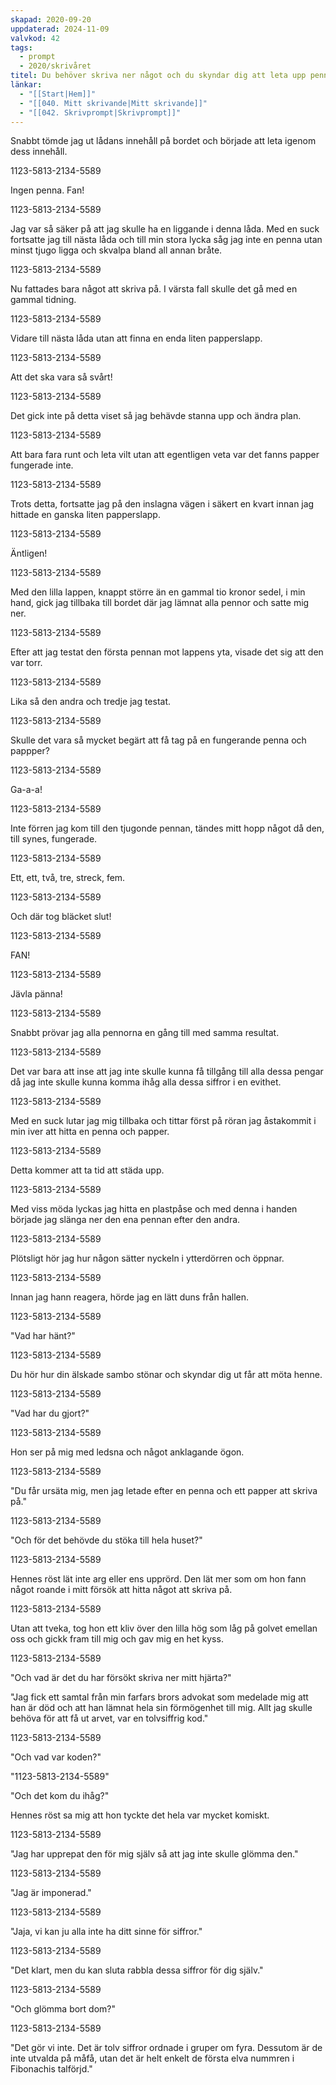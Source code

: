 ```yaml
---
skapad: 2020-09-20
uppdaterad: 2024-11-09
valvkod: 42
tags:
  - prompt
  - 2020/skrivåret
titel: Du behöver skriva ner något och du skyndar dig att leta upp penna och papper
länkar:
  - "[[Start|Hem]]"
  - "[[040. Mitt skrivande|Mitt skrivande]]"
  - "[[042. Skrivprompt|Skrivprompt]]"
---
```

Snabbt tömde jag ut lådans innehåll på bordet och började att leta igenom dess innehåll.

1123-5813-2134-5589

Ingen penna. Fan!

1123-5813-2134-5589

Jag var så säker på att jag skulle ha en liggande i denna låda. Med en suck fortsatte jag till nästa låda och till min stora lycka såg jag inte en penna utan minst tjugo ligga och skvalpa bland all annan bråte.

1123-5813-2134-5589

Nu fattades bara något att skriva på. I värsta fall skulle det gå med en gammal tidning. 

1123-5813-2134-5589

Vidare till nästa låda utan att finna en enda liten papperslapp. 

1123-5813-2134-5589

Att det ska vara så svårt!

1123-5813-2134-5589

Det gick inte på detta viset så jag behävde stanna upp och ändra plan. 

1123-5813-2134-5589

Att bara fara runt och leta vilt utan att egentligen veta var det fanns papper fungerade inte.

1123-5813-2134-5589

Trots detta, fortsatte jag på den inslagna vägen i säkert en kvart innan jag hittade en ganska liten papperslapp.

1123-5813-2134-5589

Äntligen!

1123-5813-2134-5589

Med den lilla lappen, knappt större än en gammal tio kronor sedel, i min hand, gick jag tillbaka till bordet där jag lämnat alla pennor och satte mig ner.

1123-5813-2134-5589

Efter att jag testat den första pennan mot lappens yta, visade det sig att den var torr.

1123-5813-2134-5589

Lika så den andra och tredje jag testat.

1123-5813-2134-5589

Skulle det vara så mycket begärt att få tag på en fungerande penna och pappper?

1123-5813-2134-5589

Ga-a-a!

1123-5813-2134-5589

Inte förren jag kom till den tjugonde pennan, tändes mitt hopp något då den, till synes, fungerade.

1123-5813-2134-5589

Ett, ett, två, tre, streck, fem.

1123-5813-2134-5589

Och där tog bläcket slut!

1123-5813-2134-5589

FAN!

1123-5813-2134-5589

Jävla pänna!

1123-5813-2134-5589

Snabbt prövar jag alla pennorna en gång till med samma resultat.

1123-5813-2134-5589

Det var bara att inse att jag inte skulle kunna få tillgång till alla dessa pengar då jag inte skulle kunna komma ihåg alla dessa siffror i en evithet.

1123-5813-2134-5589

Med en suck lutar jag mig tillbaka och tittar först på röran jag åstakommit i min iver att hitta en penna och papper.

1123-5813-2134-5589

Detta kommer att ta tid att städa upp.

1123-5813-2134-5589

Med viss möda lyckas jag hitta en plastpåse och med denna i handen började jag slänga ner den ena pennan efter den andra.

1123-5813-2134-5589

Plötsligt hör jag hur någon sätter nyckeln i ytterdörren och öppnar.

1123-5813-2134-5589

Innan jag hann reagera, hörde jag en lätt duns från hallen.

1123-5813-2134-5589

"Vad har hänt?"

1123-5813-2134-5589

Du hör hur din älskade sambo stönar och skyndar dig ut får att möta henne.

1123-5813-2134-5589

"Vad har du gjort?"

1123-5813-2134-5589

Hon ser på mig med ledsna och något anklagande ögon.

1123-5813-2134-5589

"Du får ursäta mig, men jag letade efter en penna och ett papper att skriva på."

1123-5813-2134-5589

"Och för det behövde du stöka till hela huset?"

1123-5813-2134-5589

Hennes röst lät inte arg eller ens upprörd. Den lät mer som om hon fann något roande i mitt försök att hitta något att skriva på.

1123-5813-2134-5589

Utan att tveka, tog hon ett kliv över den lilla hög som låg på golvet emellan oss och gickk fram till mig och gav mig en het kyss.

1123-5813-2134-5589

"Och vad är det du har försökt skriva ner mitt hjärta?"

"Jag fick ett samtal från min farfars brors advokat som medelade mig att han är död och att han lämnat hela sin förmögenhet till mig. Allt jag skulle behöva för att få ut arvet, var en tolvsiffrig kod."

1123-5813-2134-5589

"Och vad var koden?"

"1123-5813-2134-5589"

"Och det kom du ihåg?"

Hennes röst sa mig att hon tyckte det hela var mycket komiskt.

1123-5813-2134-5589

"Jag har upprepat den för mig själv så att jag inte skulle glömma den."

1123-5813-2134-5589

"Jag är imponerad."

1123-5813-2134-5589

"Jaja, vi kan ju alla inte ha ditt sinne för siffror."

1123-5813-2134-5589

"Det klart, men du kan sluta rabbla dessa siffror för dig själv."

1123-5813-2134-5589

"Och glömma bort dom?"

1123-5813-2134-5589

"Det gör vi inte. Det är tolv siffror ordnade i gruper om fyra. Dessutom är de inte utvalda på måfå, utan det är helt enkelt de första elva nummren i Fibonachis talförjd."
